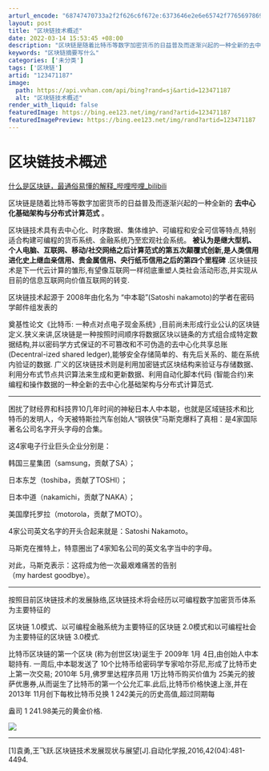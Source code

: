 ```yaml
---
arturl_encode: "68747470733a2f2f626c6f672e:6373646e2e6e65742f77656978696e5f34303838393833392f:61727469636c652f64657461696c732f313233343731313837"
layout: post
title: "区块链技术概述"
date: 2022-03-14 15:53:45 +08:00
description: "区块链是随着比特币等数字加密货币的日益普及而逐渐兴起的一种全新的去中心化基础架构与分布式计算范式。区"
keywords: "区块链摘要写什么"
categories: ['未分类']
tags: ['区块链']
artid: "123471187"
image:
  path: https://api.vvhan.com/api/bing?rand=sj&artid=123471187
  alt: "区块链技术概述"
render_with_liquid: false
featuredImage: https://bing.ee123.net/img/rand?artid=123471187
featuredImagePreview: https://bing.ee123.net/img/rand?artid=123471187
---
```


# 区块链技术概述

[什么是区块链，最通俗易懂的解释_哔哩哔哩_bilibili](https://www.bilibili.com/video/BV1M7411b73G?spm_id_from=333.337.search-card.all.click "什么是区块链，最通俗易懂的解释_哔哩哔哩_bilibili")

区块链是随着比特币等数字加密货币的日益普及而逐渐兴起的一种全新的
**去中心化基础架构与分布式计算范式**
。

区块链技术具有去中心化、时序数据、集体维护、可编程和安全可信等特点,特别适合构建可编程的货币系统、金融系统乃至宏观社会系统。
**被认为是继大型机、个人电脑、互联网、移动/社交网络之后计算范式的第五次颠覆式创新,是人类信用进化史上继血亲信用、贵金属信用、央行纸币信用之后的第四个里程碑**
.区块链技术是下一代云计算的雏形,有望像互联网一样彻底重塑人类社会活动形态,并实现从目前的信息互联网向价值互联网的转变.

区块链技术起源于 2008年由化名为 “中本聪”(Satoshi nakamoto)的学者在密码学邮件组发表的
  
奠基性论文《比特币: 一种点对点电子现金系统》,目前尚未形成行业公认的区块链定义.狭义来讲,区块链是一种按照时间顺序将数据区块以链条的方式组合成特定数据结构,并以密码学方式保证的不可篡改和不可伪造的去中心化共享总账 (Decentral-ized shared ledger),能够安全存储简单的、有先后关系的、能在系统内验证的数据. 广义的区块链技术则是利用加密链式区块结构来验证与存储数据、利用分布式节点共识算法来生成和更新数据、利用自动化脚本代码 (智能合约)来编程和操作数据的一种全新的去中心化基础架构与分布式计算范式.

---

困扰了财经界和科技界10几年时间的神秘日本人中本聪，也就是区域链技术和比特币的发明人，今天被特斯拉汽车创始人“钢铁侠”马斯克爆料了真相：是4家国际著名公司名字开头字母的合集。

这4家电子行业巨头企业分别是：
  
韩国三星集团（samsung，贡献了SA）；
  
日本东芝（toshiba，贡献了TOSHI）；
  
日本中道（nakamichi，贡献了NAKA）；
  
美国摩托罗拉（motorola，贡献了MOTO）。
  
  
4家公司英文名字的开头合起来就是：Satoshi Nakamoto。
  
马斯克在推特上，特意圈出了4家知名公司的英文名字当中的字母。
  
对此，马斯克表示：这将成为他一次最艰难痛苦的告别（my hardest goodbye）。

---

按照目前区块链技术的发展脉络,区块链技术将会经历以可编程数字加密货币体系为主要特征的
  
区块链 1.0模式、以可编程金融系统为主要特征的区块链 2.0模式和以可编程社会为主要特征的区块链 3.0模式.

比特币区块链的第一个区块 (称为创世区块)诞生于 2009年 1月 4日,由创始人中本聪持有. 一周后,中本聪发送了 10个比特币给密码学专家哈尔芬尼,形成了比特币史上第一次交易; 2010年 5月,佛罗里达程序员用 1万比特币购买价值为 25美元的披萨优惠券,从而诞生了比特币的第一个公允汇率.此后,比特币价格快速上涨,并在 2013年 11月创下每枚比特币兑换 1 242美元的历史高值,超过同期每
  
盎司 1 241.98美元的黄金价格.

![](https://i-blog.csdnimg.cn/blog_migrate/284861bf1303a16fc399dd60b42f9cb1.png)

---

[1]袁勇,王飞跃.区块链技术发展现状与展望[J].自动化学报,2016,42(04):481-4494.